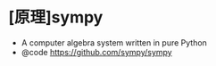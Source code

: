 # [原理]sympy

- A computer algebra system written in pure Python
- @code https://github.com/sympy/sympy
